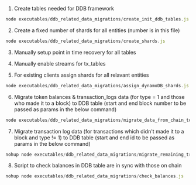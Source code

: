 1. Create tables needed for DDB framework

``` node.js
node executables/ddb_related_data_migrations/create_init_ddb_tables.js
```

2. Create a fixed number of shards for all entities (number is in this file)

``` node.js
node executables/ddb_related_data_migrations/create_shards.js
```

3. Manually setup point in time recovery for all tables

4. Manually enable streams for tx_tables

5. For existing clients assign shards for all relavant entities

``` node.js
node executables/ddb_related_data_migrations/assign_dynamoDB_shards.js
```

6. Migrate token balances & transaction_logs data (for type = 1 and those who made it to a block) to DDB table (start and end block number to be passed as params in the below command)

``` node.js
node executables/ddb_related_data_migrations/migrate_data_from_chain_to_ddb.js startBlock endBlock
```

7. Migrate transaction log data (for transactions which didn't made it to a block and type != 1) to DDB table (start and end id to be passed as params in the below command)
   
``` node.js
nohup node executables/ddb_related_data_migrations/migrate_remaining_transaction_logs_data.js 1 335400 &
```

8. Script to check balances in DDB table are in sync with those on chain

``` node.js
nohup node executables/ddb_related_data_migrations/check_balances.js
```
